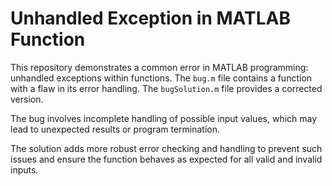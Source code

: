 # Unhandled Exception in MATLAB Function

This repository demonstrates a common error in MATLAB programming: unhandled exceptions within functions.  The `bug.m` file contains a function with a flaw in its error handling.  The `bugSolution.m` file provides a corrected version.

The bug involves incomplete handling of possible input values, which may lead to unexpected results or program termination.

The solution adds more robust error checking and handling to prevent such issues and ensure the function behaves as expected for all valid and invalid inputs.
